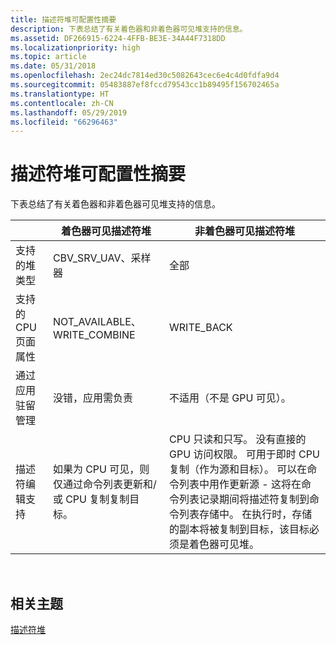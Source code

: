 ```yaml
---
title: 描述符堆可配置性摘要
description: 下表总结了有关着色器和非着色器可见堆支持的信息。
ms.assetid: DF266915-6224-4FFB-BE3E-34A44F7318DD
ms.localizationpriority: high
ms.topic: article
ms.date: 05/31/2018
ms.openlocfilehash: 2ec24dc7814ed30c5082643cec6e4c4d0fdfa9d4
ms.sourcegitcommit: 05483887ef8fccd79543cc1b89495f156702465a
ms.translationtype: HT
ms.contentlocale: zh-CN
ms.lasthandoff: 05/29/2019
ms.locfileid: "66296463"
---
```

# <a name="descriptor-heap-configurability-summary"></a>描述符堆可配置性摘要

下表总结了有关着色器和非着色器可见堆支持的信息。



|                               | 着色器可见描述符堆                                                 | 非着色器可见描述符堆                                                                                                                                                                                                                                                                                                                                  |
|-------------------------------|--------------------------------------------------------------------------------|---------------------------------------------------------------------------------------------------------------------------------------------------------------------------------------------------------------------------------------------------------------------------------------------------------------------------------------------------------------------|
| 支持的堆类型          | CBV\_SRV\_UAV、采样器                                                         | 全部                                                                                                                                                                                                                                                                                                                                                                 |
| 支持的 CPU 页面属性 | NOT\_AVAILABLE、WRITE\_COMBINE                                                 | WRITE\_BACK                                                                                                                                                                                                                                                                                                                                                         |
| 通过应用驻留管理   | 没错，应用需负责                                                           | 不适用（不是 GPU 可见）。                                                                                                                                                                                                                                                                                                                                   |
| 描述符编辑支持       | 如果为 CPU 可见，则仅通过命令列表更新和/或 CPU 复制复制目标。 | CPU 只读和只写。 没有直接的 GPU 访问权限。 可用于即时 CPU 复制（作为源和目标）。 可以在命令列表中用作更新源 - 这将在命令列表记录期间将描述符复制到命令列表存储中。 在执行时，存储的副本将被复制到目标，该目标必须是着色器可见堆。 |



 

## <a name="related-topics"></a>相关主题

<dl> <dt>

[描述符堆](descriptor-heaps.md)
</dt> </dl>

 

 




